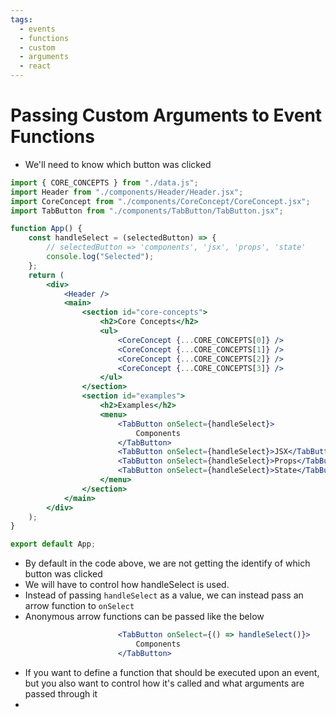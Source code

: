 ```yaml
---
tags:
  - events
  - functions
  - custom
  - arguments
  - react
---
```

# Passing Custom Arguments to Event Functions


* We'll need to know which button was clicked

```jsx
import { CORE_CONCEPTS } from "./data.js";
import Header from "./components/Header/Header.jsx";
import CoreConcept from "./components/CoreConcept/CoreConcept.jsx";
import TabButton from "./components/TabButton/TabButton.jsx";

function App() {
	const handleSelect = (selectedButton) => {
		// selectedButton => 'components', 'jsx', 'props', 'state'
		console.log("Selected");
	};
	return (
		<div>
			<Header />
			<main>
				<section id="core-concepts">
					<h2>Core Concepts</h2>
					<ul>
						<CoreConcept {...CORE_CONCEPTS[0]} />
						<CoreConcept {...CORE_CONCEPTS[1]} />
						<CoreConcept {...CORE_CONCEPTS[2]} />
						<CoreConcept {...CORE_CONCEPTS[3]} />
					</ul>
				</section>
				<section id="examples">
					<h2>Examples</h2>
					<menu>
						<TabButton onSelect={handleSelect}>
							Components
						</TabButton>
						<TabButton onSelect={handleSelect}>JSX</TabButton>
						<TabButton onSelect={handleSelect}>Props</TabButton>
						<TabButton onSelect={handleSelect}>State</TabButton>
					</menu>
				</section>
			</main>
		</div>
	);
}

export default App;

```

* By default in the code above, we are not getting the identify of which button was clicked
* We will have to control how handleSelect is used.
* Instead of passing `handleSelect` as a value, we can instead pass an arrow function to `onSelect`
* Anonymous arrow functions can be passed like the below

```jsx
						<TabButton onSelect={() => handleSelect()}>
							Components
						</TabButton>
```

* If you want to define a function that should be executed upon an event, but you also want to control how it's called and what arguments are passed through it
* 